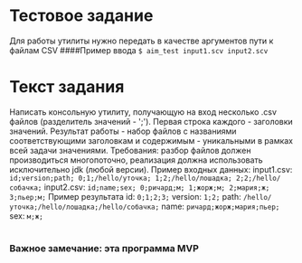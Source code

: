 # Тестовое задание
Для работы утилиты нужно передать в качестве аргументов пути к файлам CSV
####Пример ввода
`$ aim_test input1.scv input2.scv`
# Текст задания
Написать консольную утилиту, получающую на вход несколько .csv файлов (разделитель значений - ';').
Первая строка каждого - заголовки значений. Результат работы - набор файлов с названиями соответствующими заголовкам и содержимым - уникальными в рамках всей задачи значениями.
Требования: разбор файлов должен производиться многопоточно, реализация должна использовать исключительно jdk (любой версии).
Пример входных данных:
input1.csv:
`id;version;path;
0;1;/hello/уточка;
1;2;/hello/лошадка;
2;2;/hello/собачка;`
input2.csv:
`id;name;sex;
0;ричард;м;
1;жорж;м;
2;мария;ж;
3;пьер;м;`
Пример результата
id:
`0;1;2;3;`
version:
`1;2;`
path:
`/hello/уточка;/hello/лошадка;/hello/собачка;`
name:
`ричард;жорж;мария;пьер;`
sex:
`м;ж;`
# <h3> Важное замечание: эта программа MVP 